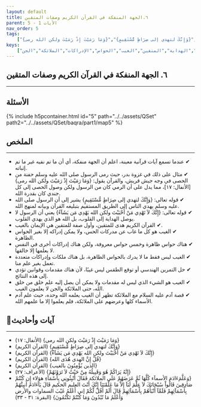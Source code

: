 ```yaml
---
layout: default
title: ٦.الجهة المنفكة في القرآن الكريم وصفات المتقين
parent: الأيات 1 - 5
nav_order: 5
tags: 
    ["{وَمَا رَمَيْتَ إِذْ رَمَيْتَ ولكن الله رمى}","{وَإِنَّكَ لتهدي إلى صِرَاطٍ مُّسْتَقِيمٍ}","{إِنَّكَ لاَ تَهْدِي مَنْ أَحْبَبْتَ ولكن الله يَهْدِي مَن يَشَآءُ}","{قُلْ إِنَّ الهدى هُدَى الله}","{الذين يُؤْمِنُونَ بالغيب}","{إِنَّهُ يَرَاكُمْ هُوَ وَقَبِيلُهُ مِنْ حَيْثُ لاَ تَرَوْنَهُمْ}","{وَعَلَّمَءَادَمَ الأسمآء كُلَّهَا ثُمَّ عَرَضَهُمْ عَلَى الملائكة فَقَالَ أَنْبِئُونِي بِأَسْمَآءِ هؤلاء إِن كُنْتُمْ صَادِقِينَ قَالُواْ سُبْحَانَكَ لاَ عِلْمَ لَنَآ إِلاَّ مَا عَلَّمْتَنَآ إِنَّكَ أَنْتَ العليم الحكيم قَالَ يَآءَادَمُ أَنبِئْهُمْ بِأَسْمَآئِهِمْ فَلَمَّآ أَنْبَأَهُمْ بِأَسْمَآئِهِمْ قَالَ أَلَمْ أَقُلْ لَّكُمْ إني أَعْلَمُ غَيْبَ السماوات والأرض وَأَعْلَمُ مَا تُبْدُونَ وَمَا كُنْتُمْ تَكْتُمُونَ}"]
keys:
    ["الجهة المنفكة","غزوة بدر","القرآن الكريم","الهداية","المتقين","الغيب","الحواس","الإدراكات","الملائكة","الجن"]
---
```

## ٦. الجهة المنفكة في القرآن الكريم وصفات المتقين
***
## الأسئلة 
{% include h5pcontainer.html id="5" path="../../assets/QSet" path2="../../assets/QSet/baqra/part1/map5" %}
## الملخص
***
- ‏✔ عندما تسمع آيات قرآنية معينة، اعلم أن الجهة منفكة، أي أن ما تم نفيه غير ما تم إثباته. 
- ‏✔ مثال على ذلك في غزوة بدر، حيث رمى الرسول صلى الله عليه وسلم حفنة من الحصى في وجه جيش قريش، والقرآن يقول: {وَمَا رَمَيْتَ إِذْ رَمَيْتَ ولكن الله رمى} [الأنفال: ١٧]، مما يدل على أن الرمي كان من الرسول ولكن وصول الحصى إلى كل جندي كان بقدرة الله. 
- ‏✔ قوله تعالى: {وَإِنَّكَ لتهدي إلى صِرَاطٍ مُّسْتَقِيمٍ} يشير إلى أن الرسول صلى الله عليه وسلم يهدي الناس إلى الطريق المستقيم بتبليغه القرآن وبيانه لمنهج الله. 
- ‏✔ قوله تعالى: {إِنَّكَ لاَ تَهْدِي مَنْ أَحْبَبْتَ ولكن الله يَهْدِي مَن يَشَآءُ} يعني أن الرسول لا يوصل الهداية إلى القلوب، بل الله هو الذي يهدي القلوب. 
- ‏✔ القرآن الكريم هدى للمتقين، وأول صفة للمتقين هي الإيمان بالغيب. 
- ‏✔ الغيب هو كل ما غاب عن مدركات الحس، ولا يمكن إدراكه إلا بغير الحواس الظاهرة. 
- ‏✔ هناك حواس ظاهرة وخمس حواس معروفة، ولكن هناك إدراكات أخرى في النفس لا يعلمها إلا خالقها. 
- ‏✔ الغيب ليس فقط ما لا يدرك بالحواس الظاهرة، بل هناك ملكات وإدراكات متعددة تعمل بغير علم منا. 
- ‏✔ حل التمرين الهندسي أو توقع الطقس ليس غيبًا، لأن هناك مقدمات وقوانين تؤدي إلى هذه النتائج. 
- ‏✔ الغيب هو الشيء الذي ليس له مقدمات ولا يمكن أن يصل إليه علم خلق من خلق الله، حتى الملائكة والجن لا يعلمون الغيب. 
- ‏✔ قصة آدم عليه السلام مع الملائكة تظهر أن الغيب يعلمه الله وحده، حيث علم آدم الأسماء كلها وعرضهم على الملائكة، فلم يعلموا إلا ما علمهم الله. 

## 📜آيات وأحاديث
***
- ‏{وَمَا رَمَيْتَ إِذْ رَمَيْتَ ولكن الله رمى} (الأنفال: ١٧)
- ‏{وَإِنَّكَ لتهدي إلى صِرَاطٍ مُّسْتَقِيمٍ} (القرآن الكريم)
- ‏{إِنَّكَ لاَ تَهْدِي مَنْ أَحْبَبْتَ ولكن الله يَهْدِي مَن يَشَآءُ} (القرآن الكريم)
- ‏{قُلْ إِنَّ الهدى هُدَى الله} (القرآن الكريم)
- ‏{الذين يُؤْمِنُونَ بالغيب} (القرآن الكريم)
- ‏{إِنَّهُ يَرَاكُمْ هُوَ وَقَبِيلُهُ مِنْ حَيْثُ لاَ تَرَوْنَهُمْ} (الأعراف: ٢٧)
- ‏{وَعَلَّمَءَادَمَ الأسمآء كُلَّهَا ثُمَّ عَرَضَهُمْ عَلَى الملائكة فَقَالَ أَنْبِئُونِي بِأَسْمَآءِ هؤلاء إِن كُنْتُمْ صَادِقِينَ قَالُواْ سُبْحَانَكَ لاَ عِلْمَ لَنَآ إِلاَّ مَا عَلَّمْتَنَآ إِنَّكَ أَنْتَ العليم الحكيم قَالَ يَآءَادَمُ أَنبِئْهُمْ بِأَسْمَآئِهِمْ فَلَمَّآ أَنْبَأَهُمْ بِأَسْمَآئِهِمْ قَالَ أَلَمْ أَقُلْ لَّكُمْ إني أَعْلَمُ غَيْبَ السماوات والأرض وَأَعْلَمُ مَا تُبْدُونَ وَمَا كُنْتُمْ تَكْتُمُونَ} (البقرة: ٣١ - ٣٣)

